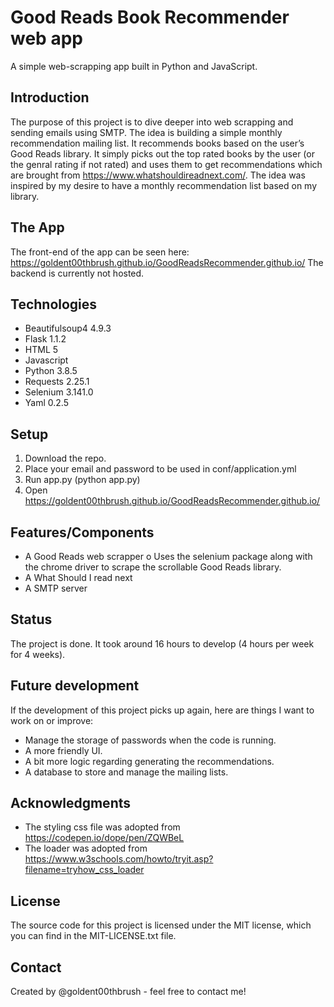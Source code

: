 # Good Reads Book Recommender web app
A simple web-scrapping app built in Python and JavaScript.

## Introduction
The purpose of this project is to dive deeper into web scrapping and sending emails using SMTP. The idea is building a simple monthly recommendation mailing list. It recommends books based on the user’s Good Reads library. It simply picks out the top rated books by the user (or the genral rating if not rated) and uses them to get recommendations which are brought from https://www.whatshouldireadnext.com/.  The idea was inspired by my desire to have a monthly recommendation list based on my library. 
## The App
The front-end of the app can be seen here: https://goldent00thbrush.github.io/GoodReadsRecommender.github.io/ 
The backend is currently not hosted. 
## Technologies 
-	Beautifulsoup4 4.9.3
-	Flask 1.1.2
-	HTML 5
-	Javascript 
-	Python 3.8.5
-	Requests 2.25.1
-	Selenium 3.141.0
-	Yaml 0.2.5
## Setup
1.	Download the repo.
2.	Place your email and password to be used in conf/application.yml 
3.	Run app.py (python app.py)
4.	Open https://goldent00thbrush.github.io/GoodReadsRecommender.github.io/
## Features/Components 
-	A Good Reads web scrapper
o	Uses the selenium package along with the chrome driver to scrape the scrollable Good Reads library. 
-	A What Should I read next
-	A SMTP server 
## Status 
The project is done. It took around 16 hours to develop (4 hours per week for 4 weeks).
## Future development
If the development of this project picks up again, here are things I want to work on or improve:
-	Manage the storage of passwords when the code is running.
-	A more friendly UI.
-	A bit more logic regarding generating the recommendations.
-	A database to store and manage the mailing lists. 
## Acknowledgments 
-	The styling css file was adopted from https://codepen.io/dope/pen/ZQWBeL 
-	The loader was adopted from https://www.w3schools.com/howto/tryit.asp?filename=tryhow_css_loader
## License 
The source code for this project is licensed under the MIT license, which you can find in the MIT-LICENSE.txt file.
## Contact
Created by @goldent00thbrush - feel free to contact me!



